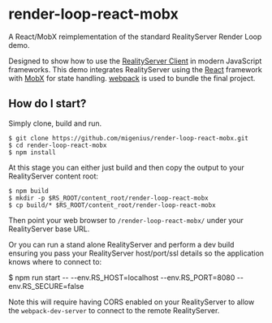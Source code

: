 # render-loop-react-mobx
A React/MobX reimplementation of the standard RealityServer Render Loop demo.

Designed to show how to use the [RealityServer Client](https://github.com/migenius/realityserver-client "RealityServer Client") in modern JavaScript frameworks. This demo integrates RealityServer using the [React](https://reactjs.org/ "React") framework with [MobX](https://mobx.js.org/ "MobX") for state handling. [webpack](https://webpack.js.org/ "webpack") is used to bundle the final project.

## How do I start?

Simply clone, build and run.

```
$ git clone https://github.com/migenius/render-loop-react-mobx.git
$ cd render-loop-react-mobx
$ npm install
```

At this stage you can either just build and then copy the output to your RealityServer content root:

```
$ npm build
$ mkdir -p $RS_ROOT/content_root/render-loop-react-mobx
$ cp build/* $RS_ROOT/content_root/render-loop-react-mobx
```

Then point your web browser to `/render-loop-react-mobx/` under your RealityServer base URL.

Or you can run a stand alone RealityServer and perform a dev build ensuring you pass your RealityServer host/port/ssl details so the application knows where to connect to:

$ npm run start -- --env.RS_HOST=localhost --env.RS_PORT=8080 --env.RS_SECURE=false

Note this will require having CORS enabled on your RealityServer to allow the `webpack-dev-server` to connect to the remote RealityServer.
